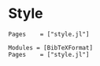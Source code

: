 
# Style

```@index
Pages    = ["style.jl"]
```

```@autodocs
Modules = [BibTeXFormat]
Pages    = ["style.jl"]
```
